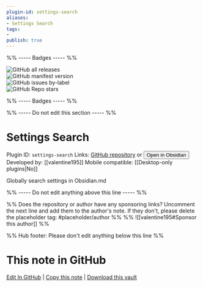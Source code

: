 ```yaml
---
plugin-id: settings-search
aliases:
- Settings Search
tags: 
- 
publish: true
---
```


%% ----- Badges ----- %%

![GitHub all releases](https://img.shields.io/github/downloads/valentine195/obsidian-settings-search/total?color=573E7A&logo=github&style=for-the-badge)   
![GitHub manifest version](https://img.shields.io/github/manifest-json/v/valentine195/obsidian-settings-search?color=573E7A&logo=github&style=for-the-badge)   
![GitHub issues by-label](https://img.shields.io/github/issues/valentine195/obsidian-settings-search/help%20wanted?color=573E7A&logo=github&style=for-the-badge)   
![GitHub Repo stars](https://img.shields.io/github/stars/valentine195/obsidian-settings-search?color=573E7A&logo=github&style=for-the-badge)

%% ----- Badges ----- %%

%% ----- Do not edit this section ----- %%

# Settings Search

Plugin ID: `settings-search`
Links: [GitHub repository](https://github.com/valentine195/obsidian-settings-search) or [<button id=HH>Open in Obsidian</button>](obsidian://show-plugin?id=settings-search)
Developed by: [[valentine195]]
Mobile compatible: [[Desktop-only plugins|No]]

Globally search settings in Obsidian.md

%% ----- Do not edit anything above this line ----- %% 

%% Does the repository or author have any sponsoring links? Uncomment the next line and add them to the author's note. If they don't, please delete the placeholder tag: #placeholder/author %%
%% ![[valentine195#Sponsor this author]] %%

%% Hub footer: Please don't edit anything below this line %%

# This note in GitHub

<span class="git-footer">[Edit In GitHub](https://github.dev/obsidian-community/obsidian-hub/blob/main/02%20-%20Community%20Expansions/02.05%20All%20Community%20Expansions/Plugins/settings-search.md "git-hub-edit-note") | [Copy this note](https://raw.githubusercontent.com/obsidian-community/obsidian-hub/main/02%20-%20Community%20Expansions/02.05%20All%20Community%20Expansions/Plugins/settings-search.md "git-hub-copy-note") | [Download this vault](https://github.com/obsidian-community/obsidian-hub/archive/refs/heads/main.zip "git-hub-download-vault") </span>
